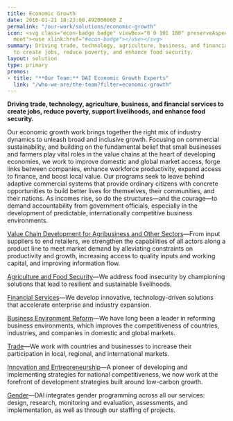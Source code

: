 ```yaml
---
title: Economic Growth
date: 2016-01-21 18:23:00.492000000 Z
permalink: "/our-work/solutions/economic-growth"
icon: <svg class="econ-badge badge" viewBox="0 0 101 100" preserveAspectRatio="xMinYMax
  meet"><use xlink:href="#econ-badge"></use></svg>
summary: Driving trade, technology, agriculture, business, and financial services
  to create jobs, reduce poverty, and enhance food security.
layout: solution
type: primary
promos:
- title: "**Our Team:** DAI Economic Growth Experts"
  link: "/who-we-are/the-team?filter=economic-growth"
---
```


**Driving trade, technology, agriculture, business, and financial services to create jobs, reduce poverty, support livelihoods, and enhance food security.**  

Our economic growth work brings together the right mix of industry dynamics to unleash broad and inclusive growth. Focusing on commercial sustainability, and building on the fundamental belief that small businesses and farmers play vital roles in the value chains at the heart of developing economies, we work to improve domestic and global market access, forge links between companies, enhance workforce productivity, expand access to finance, and boost local value. Our programs seek to leave behind adaptive commercial systems that provide ordinary citizens with concrete opportunities to build better lives for themselves, their communities, and their nations. As incomes rise, so do the structures—and the courage—to demand accountability from government officials, especially in the development of predictable, internationally competitive business environments.

[Value Chain Development for Agribusiness and Other Sectors](/our-work/solutions/economic-growth-solutions/value-chain-development-agribusiness-and-other-sectors)—From input suppliers to end retailers, we strengthen the capabilities of all actors along a product line to meet market demand by alleviating constraints on productivity and growth, increasing access to quality inputs and working capital, and improving information flow.

[Agriculture and Food Security](/our-work/solutions/economic-growth-solutions/agriculture-and-food-security)—We address food insecurity by championing solutions that lead to resilient and sustainable livelihoods.

[Financial Services](/our-work/solutions/economic-growth-solutions/financial-services)—We develop innovative, technology-driven solutions that accelerate enterprise and industry expansion.

[Business Environment Reform](/our-work/solutions/economic-growth-solutions/business-environment-reform)—We have long been a leader in reforming business environments, which improves the competitiveness of countries, industries, and companies in domestic and global markets.

[Trade](/our-work/solutions/economic-growth-solutions/trade)—We work with countries and businesses to increase their participation in local, regional, and international markets.

[Innovation and Entrepreneurship](/our-work/solutions/economic-growth-solutions/innovation-and-entrepreneurship)—A pioneer of developing and implementing strategies for national competitiveness, we now work at the forefront of development strategies built around low-carbon growth.

[Gender](/our-work/solutions/economic-growth-solutions/gender)—DAI integrates gender programming across all our services: design, research, monitoring and evaluation, assessments, and implementation, as well as through our staffing of projects.
